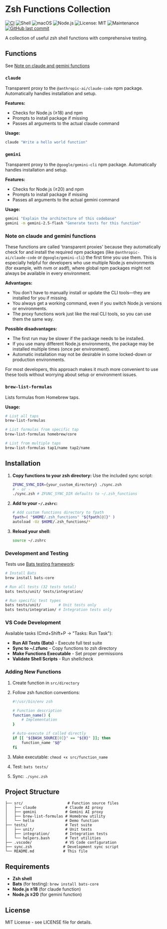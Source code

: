 # Zsh Functions Collection

[![CI](https://github.com/cearley/zsh_functions/actions/workflows/ci.yml/badge.svg)](https://github.com/cearley/zsh_functions/actions)
![Shell](https://img.shields.io/badge/shell-zsh-blue.svg)
![macOS](https://img.shields.io/badge/macOS-supported-blue.svg)
![Node.js](https://img.shields.io/badge/node.js-18%2B-green.svg)
![License: MIT](https://img.shields.io/badge/License-MIT-yellow.svg)
![Maintenance](https://img.shields.io/badge/Maintained%3F-yes-green.svg)
[![GitHub last commit](https://img.shields.io/github/last-commit/cearley/zsh_functions)](https://github.com/cearley/zsh_functions/commits)

A collection of useful zsh shell functions with comprehensive testing.

## Functions

See [Note on claude and gemini functions](#note-on-claude-and-gemini-functions)

### `claude`
Transparent proxy to the `@anthropic-ai/claude-code` npm package. Automatically handles installation and setup.

**Features:**
- Checks for Node.js (≥18) and npm
- Prompts to install package if missing
- Passes all arguments to the actual claude command

**Usage:**
```bash
claude "Write a hello world function"
```

### `gemini`
Transparent proxy to the `@google/gemini-cli` npm package. Automatically handles installation and setup.

**Features:**
- Checks for Node.js (≥20) and npm
- Prompts to install package if missing
- Passes all arguments to the actual gemini command

**Usage:**
```bash
gemini "Explain the architecture of this codebase"
gemini -m gemini-2.5-flash "Generate tests for this function"
```

### Note on claude and gemini functions
These functions are called 'transparent proxies' because they automatically check for and install the required npm packages (like `@anthropic-ai/claude-code` or `@google/gemini-cli`) the first time you use them. This is especially helpful for developers who use multiple Node.js environments (for example, with nvm or asdf), where global npm packages might not always be available in every environment.

**Advantages:**
- You don't have to manually install or update the CLI tools—they are installed for you if missing.
- You always get a working command, even if you switch Node.js versions or environments.
- The proxy functions work just like the real CLI tools, so you can use them the same way.

**Possible disadvantages:**
- The first run may be slower if the package needs to be installed.
- If you use many different Node.js environments, the package may be installed multiple times (once per environment).
- Automatic installation may not be desirable in some locked-down or production environments.

For most developers, this approach makes it much more convenient to use these tools without worrying about setup or environment issues.

### `brew-list-formulas`
Lists formulas from Homebrew taps.

**Usage:**
```bash
# List all taps
brew-list-formulas

# List formulas from specific tap
brew-list-formulas homebrew/core

# List from multiple taps
brew-list-formulas tap1/name tap2/name
```

## Installation

1. **Copy functions to your zsh directory:**
   Use the included sync script:
   ```bash
   ZFUNC_SYNC_DIR={your_custom_directory} ./sync.zsh
   # - or -
   ./sync.zsh # ZFUNC_SYNC_DIR defaults to ~/.zsh_functions
   ```

2. **Add to your `~/.zshrc`:**
   ```bash
   # Add custom functions directory to fpath
   fpath=( "$HOME/.zsh_functions" "${fpath[@]}" )
   autoload -Uz $HOME/.zsh_functions/*
   ```

3. **Reload your shell:**
   ```bash 
   source ~/.zshrc
   ```

### Development and Testing
Tests use [Bats testing framework](https://github.com/bats-core/bats-core):

```bash
# Install Bats
brew install bats-core

# Run all tests (32 tests total)
bats tests/unit/ tests/integration/

# Run specific test types
bats tests/unit/        # Unit tests only
bats tests/integration/ # Integration tests only
```

### VS Code Development
Available tasks (Cmd+Shift+P → "Tasks: Run Task"):
- **Run All Tests (Bats)** - Execute full test suite
- **Sync to ~/.zfunc** - Copy functions to zsh directory
- **Make Functions Executable** - Set proper permissions
- **Validate Shell Scripts** - Run shellcheck

### Adding New Functions

1. Create function in `src/directory`
2. Follow zsh function conventions:
   ```bash
   #!/usr/bin/env zsh
   
   # Function description
   function_name() {
       # Implementation
   }
   
   # Auto-execute if called directly
   if [[ "${BASH_SOURCE[0]}" == "${0}" ]]; then
       function_name "$@"
   fi
   ```

3. Make executable: `chmod +x src/function_name`
4. Test: `bats tests/`
5. Sync: `./sync.zsh`

## Project Structure

```
├── src/                    # Function source files
│   ├── claude             # Claude AI proxy
│   ├── gemini             # Gemini AI proxy
│   ├── brew-list-formulas # Homebrew utility
│   └── hello              # Demo function
├── tests/                 # Test suite
│   ├── unit/              # Unit tests
│   ├── integration/       # Integration tests
│   └── helpers.bash       # Test utilities
├── .vscode/               # VS Code configuration
├── sync.zsh              # Development sync script
└── README.md             # This file
```

## Requirements

- **Zsh shell**
- **Bats** (for testing): `brew install bats-core`
- **Node.js ≥18** (for claude function)
- **Node.js ≥20** (for gemini function)

## License

MIT License - see LICENSE file for details.
